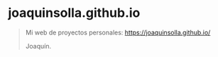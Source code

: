 # joaquinsolla.github.io

 > Mi web de proyectos personales: https://joaquinsolla.github.io/
 > 
 > Joaquín. 
